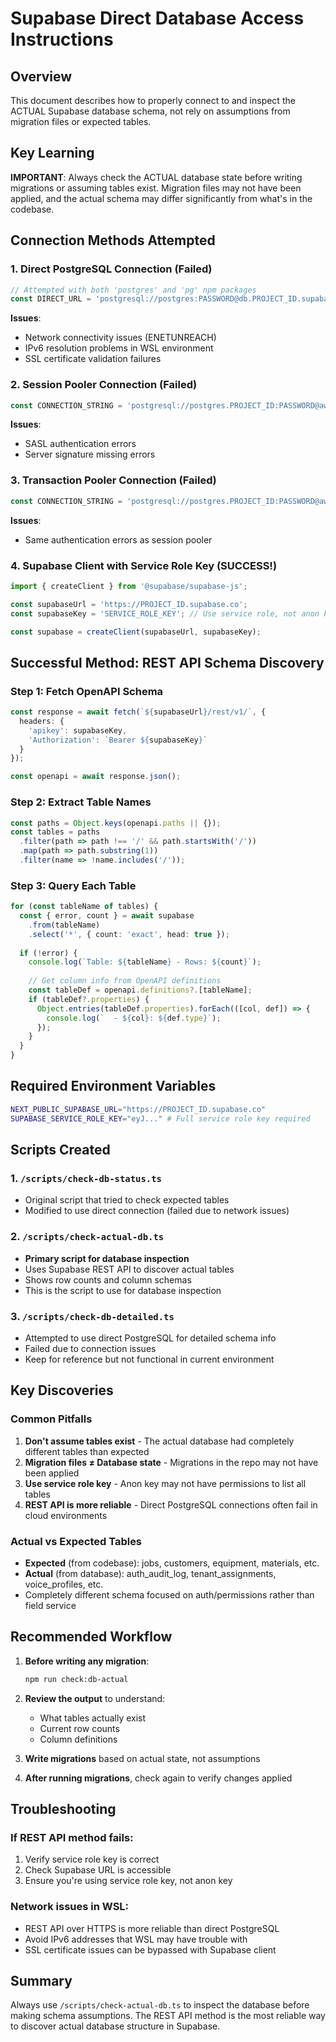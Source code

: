 # Supabase Direct Database Access Instructions

## Overview
This document describes how to properly connect to and inspect the ACTUAL Supabase database schema, not rely on assumptions from migration files or expected tables.

## Key Learning
**IMPORTANT**: Always check the ACTUAL database state before writing migrations or assuming tables exist. Migration files may not have been applied, and the actual schema may differ significantly from what's in the codebase.

## Connection Methods Attempted

### 1. Direct PostgreSQL Connection (Failed)
```typescript
// Attempted with both 'postgres' and 'pg' npm packages
const DIRECT_URL = 'postgresql://postgres:PASSWORD@db.PROJECT_ID.supabase.co:5432/postgres';
```
**Issues**: 
- Network connectivity issues (ENETUNREACH)
- IPv6 resolution problems in WSL environment
- SSL certificate validation failures

### 2. Session Pooler Connection (Failed)
```typescript
const CONNECTION_STRING = 'postgresql://postgres.PROJECT_ID:PASSWORD@aws-0-us-east-1.pooler.supabase.com:5432/postgres';
```
**Issues**:
- SASL authentication errors
- Server signature missing errors

### 3. Transaction Pooler Connection (Failed)
```typescript
const CONNECTION_STRING = 'postgresql://postgres.PROJECT_ID:PASSWORD@aws-0-us-east-1.pooler.supabase.com:6543/postgres';
```
**Issues**:
- Same authentication errors as session pooler

### 4. Supabase Client with Service Role Key (SUCCESS!)
```typescript
import { createClient } from '@supabase/supabase-js';

const supabaseUrl = 'https://PROJECT_ID.supabase.co';
const supabaseKey = 'SERVICE_ROLE_KEY'; // Use service role, not anon key

const supabase = createClient(supabaseUrl, supabaseKey);
```

## Successful Method: REST API Schema Discovery

### Step 1: Fetch OpenAPI Schema
```typescript
const response = await fetch(`${supabaseUrl}/rest/v1/`, {
  headers: {
    'apikey': supabaseKey,
    'Authorization': `Bearer ${supabaseKey}`
  }
});

const openapi = await response.json();
```

### Step 2: Extract Table Names
```typescript
const paths = Object.keys(openapi.paths || {});
const tables = paths
  .filter(path => path !== '/' && path.startsWith('/'))
  .map(path => path.substring(1))
  .filter(name => !name.includes('/'));
```

### Step 3: Query Each Table
```typescript
for (const tableName of tables) {
  const { error, count } = await supabase
    .from(tableName)
    .select('*', { count: 'exact', head: true });
  
  if (!error) {
    console.log(`Table: ${tableName} - Rows: ${count}`);
    
    // Get column info from OpenAPI definitions
    const tableDef = openapi.definitions?.[tableName];
    if (tableDef?.properties) {
      Object.entries(tableDef.properties).forEach(([col, def]) => {
        console.log(`  - ${col}: ${def.type}`);
      });
    }
  }
}
```

## Required Environment Variables
```bash
NEXT_PUBLIC_SUPABASE_URL="https://PROJECT_ID.supabase.co"
SUPABASE_SERVICE_ROLE_KEY="eyJ..." # Full service role key required
```

## Scripts Created

### 1. `/scripts/check-db-status.ts`
- Original script that tried to check expected tables
- Modified to use direct connection (failed due to network issues)

### 2. `/scripts/check-actual-db.ts`
- **Primary script for database inspection**
- Uses Supabase REST API to discover actual tables
- Shows row counts and column schemas
- This is the script to use for database inspection

### 3. `/scripts/check-db-detailed.ts`
- Attempted to use direct PostgreSQL for detailed schema info
- Failed due to connection issues
- Keep for reference but not functional in current environment

## Key Discoveries

### Common Pitfalls
1. **Don't assume tables exist** - The actual database had completely different tables than expected
2. **Migration files ≠ Database state** - Migrations in the repo may not have been applied
3. **Use service role key** - Anon key may not have permissions to list all tables
4. **REST API is more reliable** - Direct PostgreSQL connections often fail in cloud environments

### Actual vs Expected Tables
- **Expected** (from codebase): jobs, customers, equipment, materials, etc.
- **Actual** (from database): auth_audit_log, tenant_assignments, voice_profiles, etc.
- Completely different schema focused on auth/permissions rather than field service

## Recommended Workflow

1. **Before writing any migration**:
   ```bash
   npm run check:db-actual
   ```

2. **Review the output** to understand:
   - What tables actually exist
   - Current row counts
   - Column definitions

3. **Write migrations** based on actual state, not assumptions

4. **After running migrations**, check again to verify changes applied

## Troubleshooting

### If REST API method fails:
1. Verify service role key is correct
2. Check Supabase URL is accessible
3. Ensure you're using service role key, not anon key

### Network issues in WSL:
- REST API over HTTPS is more reliable than direct PostgreSQL
- Avoid IPv6 addresses that WSL may have trouble with
- SSL certificate issues can be bypassed with Supabase client

## Summary
Always use `/scripts/check-actual-db.ts` to inspect the database before making schema assumptions. The REST API method is the most reliable way to discover actual database structure in Supabase.